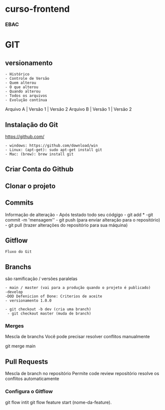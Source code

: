 # curso-frontend
### EBAC

# GIT
## versionamento 
    - Histórico
    - Controle de Versão 
    - Quem alterou 
    - O que alterou 
    - Quando alterou 
    - Todos os arquivos 
    - Evolução contínua 


Arquivo A | Versão 1 | Versão 2 
Arquivo B | Versão 1 | Versão 2 


## Instalação do Git
https://github.com/

    - windows: https://github.com/download/win 
    - Linux: (apt-get): sudo apt-get install git 
    - Mac: (brew): brew install git 
## Criar Conta do Github

## Clonar o projeto 

## Commits
Informação de alteração
    - Após testado todo seu códgigo
    - git add *
    -git commit -m 'mensagem''
    - git push (para enviar alteração para o repositório)
    - git pull (trazer alterações do repositório para sua máquina)

## Gitflow
    Fluxo do Git 


## Branchs 
são ramificação / versões paralelas

    - main / master (vai para a produção quando o projeto é publicado)
    -develop
    -DOD Defenicion of Done: Criterios de aceite
    - versionamento 1.0.0
    
    - git checkout -b dev (cria uma branch)
     - git checkout master (muda de branch)
### Merges
Mescla de branchs
Você pode precisar resolver conflitos manualmente 


git merge main

## Pull Requests
Mescla de branch no repositório
Permite code review 
repositório resolve os conflitos automaticamente 

### Configura o Gitflow
 git flow intit 
 git flow feature start (nome-da-feature).